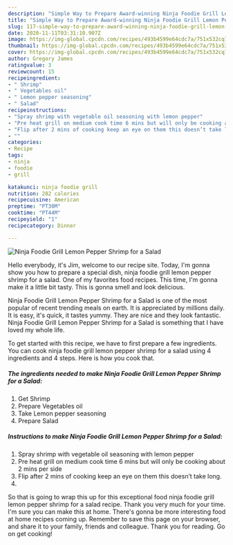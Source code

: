 ```yaml
---
description: "Simple Way to Prepare Award-winning Ninja Foodie Grill Lemon Pepper Shrimp for a Salad"
title: "Simple Way to Prepare Award-winning Ninja Foodie Grill Lemon Pepper Shrimp for a Salad"
slug: 117-simple-way-to-prepare-award-winning-ninja-foodie-grill-lemon-pepper-shrimp-for-a-salad
date: 2020-11-11T03:31:10.907Z
image: https://img-global.cpcdn.com/recipes/493b4599e64cdc7a/751x532cq70/ninja-foodie-grill-lemon-pepper-shrimp-for-a-salad-recipe-main-photo.jpg
thumbnail: https://img-global.cpcdn.com/recipes/493b4599e64cdc7a/751x532cq70/ninja-foodie-grill-lemon-pepper-shrimp-for-a-salad-recipe-main-photo.jpg
cover: https://img-global.cpcdn.com/recipes/493b4599e64cdc7a/751x532cq70/ninja-foodie-grill-lemon-pepper-shrimp-for-a-salad-recipe-main-photo.jpg
author: Gregory James
ratingvalue: 3
reviewcount: 15
recipeingredient:
- " Shrimp"
- " Vegetables oil"
- " Lemon pepper seasoning"
- " Salad"
recipeinstructions:
- "Spray shrimp with vegetable oil seasoning with lemon pepper"
- "Pre heat grill on medium cook time 6 mins but will only be cooking about 2 mins per side"
- "Flip after 2 mins of cooking keep an eye on them this doesn’t take long."
- ""
categories:
- Recipe
tags:
- ninja
- foodie
- grill

katakunci: ninja foodie grill 
nutrition: 282 calories
recipecuisine: American
preptime: "PT30M"
cooktime: "PT44M"
recipeyield: "1"
recipecategory: Dinner

---
```



![Ninja Foodie Grill Lemon Pepper Shrimp for a Salad](https://img-global.cpcdn.com/recipes/493b4599e64cdc7a/751x532cq70/ninja-foodie-grill-lemon-pepper-shrimp-for-a-salad-recipe-main-photo.jpg)

Hello everybody, it's Jim, welcome to our recipe site. Today, I'm gonna show you how to prepare a special dish, ninja foodie grill lemon pepper shrimp for a salad. One of my favorites food recipes. This time, I'm gonna make it a little bit tasty. This is gonna smell and look delicious.



Ninja Foodie Grill Lemon Pepper Shrimp for a Salad is one of the most popular of recent trending meals on earth. It is appreciated by millions daily. It is easy, it's quick, it tastes yummy. They are nice and they look fantastic. Ninja Foodie Grill Lemon Pepper Shrimp for a Salad is something that I have loved my whole life.


To get started with this recipe, we have to first prepare a few ingredients. You can cook ninja foodie grill lemon pepper shrimp for a salad using 4 ingredients and 4 steps. Here is how you cook that.

<!--inarticleads1-->

##### The ingredients needed to make Ninja Foodie Grill Lemon Pepper Shrimp for a Salad:

1. Get  Shrimp
1. Prepare  Vegetables oil
1. Take  Lemon pepper seasoning
1. Prepare  Salad




<!--inarticleads2-->

##### Instructions to make Ninja Foodie Grill Lemon Pepper Shrimp for a Salad:

1. Spray shrimp with vegetable oil seasoning with lemon pepper
1. Pre heat grill on medium cook time 6 mins but will only be cooking about 2 mins per side
1. Flip after 2 mins of cooking keep an eye on them this doesn’t take long.
1. 




So that is going to wrap this up for this exceptional food ninja foodie grill lemon pepper shrimp for a salad recipe. Thank you very much for your time. I'm sure you can make this at home. There's gonna be more interesting food at home recipes coming up. Remember to save this page on your browser, and share it to your family, friends and colleague. Thank you for reading. Go on get cooking!
